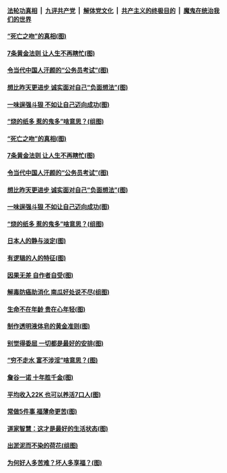 ####  [法轮功真相](../../../../basic/blob/master/README.md?t=07031731) &nbsp;|&nbsp; [九评共产党](../../../../9ping.md/blob/master/README.md?t=07031731) &nbsp;|&nbsp; [解体党文化](../../../../jtdwh.md/blob/master/README.md?t=07031731)  &nbsp;|&nbsp; [共产主义的终极目的](../../../../gczydzjmd.md/blob/master/README.md?t=07031731) &nbsp;|&nbsp; [魔鬼在统治我们的世界](../../../../mgztzwmdsj.md/blob/master/README.md?t=07031731) 

#### [“死亡之吻”的真相(图)](../pages/p8/938205.md?t=07031731) 

#### [7条黄金法则 让人生不再瞎忙(图)](../pages/p8/938472.md?t=07031731) 

#### [令当代中国人汗颜的“公务员考试”(图)](../pages/p8/938246.md?t=07031731) 

#### [想比昨天更进步 诚实面对自己“负面想法”(图)](../pages/p8/938419.md?t=07031731) 

#### [一味逞强斗狠 不如让自己迈向成功(图)](../pages/p8/937701.md?t=07031731) 

#### [“烧的纸多 惹的鬼多”啥意思？(组图)](../pages/p8/938393.md?t=07031731) 

#### [“死亡之吻”的真相(图)](../pages/p8/938205.md?t=07031731) 

#### [7条黄金法则 让人生不再瞎忙(图)](../pages/p8/938472.md?t=07031731) 

#### [令当代中国人汗颜的“公务员考试”(图)](../pages/p8/938246.md?t=07031731) 

#### [想比昨天更进步 诚实面对自己“负面想法”(图)](../pages/p8/938419.md?t=07031731) 

#### [一味逞强斗狠 不如让自己迈向成功(图)](../pages/p8/937701.md?t=07031731) 

#### [“烧的纸多 惹的鬼多”啥意思？(组图)](../pages/p8/938393.md?t=07031731) 

#### [日本人的静与淡定(图)](../pages/p8/936769.md?t=07031731) 

#### [有逻辑的人的特征(图)](../pages/p8/938239.md?t=07031731) 

#### [因果无差 自作者自受(图)](../pages/p8/938272.md?t=07031731) 

#### [解毒防癌助消化 南瓜好处说不尽(组图)](../pages/p8/937975.md?t=07031731) 

#### [生命不在年龄 贵在心年轻(图)](../pages/p8/937698.md?t=07031731) 

#### [制作透明液体皂的黄金准则(图)](../pages/p8/938207.md?t=07031731) 

#### [别觉得委屈 一切都是最好的安排(图)](../pages/p8/921940.md?t=07031731) 

#### [“穷不走水 富不涉淫”啥意思？(图)](../pages/p8/938176.md?t=07031731) 

#### [詹谷一诺 十年胜千金(图)](../pages/p8/937705.md?t=07031731) 

#### [平均收入22K 也可以养活7口人(图)](../pages/p8/938104.md?t=07031731) 

#### [常做5件事 福薄命更苦(图)](../pages/p8/937990.md?t=07031731) 

#### [道家智慧：这才是最好的生活状态(图)](../pages/p8/900827.md?t=07031731) 

#### [出淤泥而不染的荷花(组图)](../pages/p8/937863.md?t=07031731) 

#### [为何好人多苦难？坏人多享福？(图)](../pages/p8/937938.md?t=07031731) 

